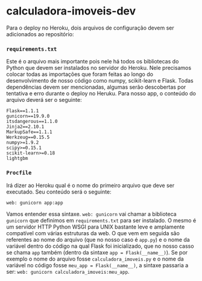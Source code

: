 # calculadora-imoveis-dev
Para o deploy no Heroku, dois arquivos de configuração devem ser adicionados ao repositório:
### `requirements.txt`
Este é o arquivo mais importante pois nele há todos os bibliotecas do Python que devem ser instalados no servidor do Heroku. Nele precisamos colocar todas as importações que foram feitas ao longo do desenvolvimento de nosso código como numpy, scikit-learn e Flask. Todas dependências devem ser mencionadas, algumas serão descobertas por tentativa e erro durante o deploy no Heruku. Para nosso app, o conteúdo do arquivo deverá ser o seguinte:
```
Flask==1.1.1
gunicorn==19.9.0
itsdangerous==1.1.0
Jinja2==2.10.1
MarkupSafe==1.1.1
Werkzeug==0.15.5
numpy>=1.9.2
scipy>=0.15.1
scikit-learn>=0.18
lightgbm
```

### `Procfile`
Irá dizer ao Heroku qual é o nome do primeiro arquivo que deve ser executado. Seu conteúdo será o seguinte:
```
web: gunicorn app:app
```
Vamos entender essa sintaxe. `web: gunicorn` vai chamar a biblioteca `gunicorn` que definimos em `requirements.txt` para ser instalado. O mesmo é um servidor HTTP Python WSGI para UNIX bastante leve e amplamente compatível com várias estruturas da web. O que vem em seguida são referentes ao nome do arquivo (que no nosso caso é `app.py`) e o nome da variável dentro do código na qual Flask foi inicializado, que no nosso casso se chama `app` também (dentro da sintaxe `app = Flask(__name__)`). Se por exemplo o nome do arquivo fosse `calculadora_imoveis.py` e o nome da variável no código fosse `meu_app = Flask(__name__)`, a sintaxe passaria a ser: `web: gunicorn calculadora_imoveis:meu_app`.

